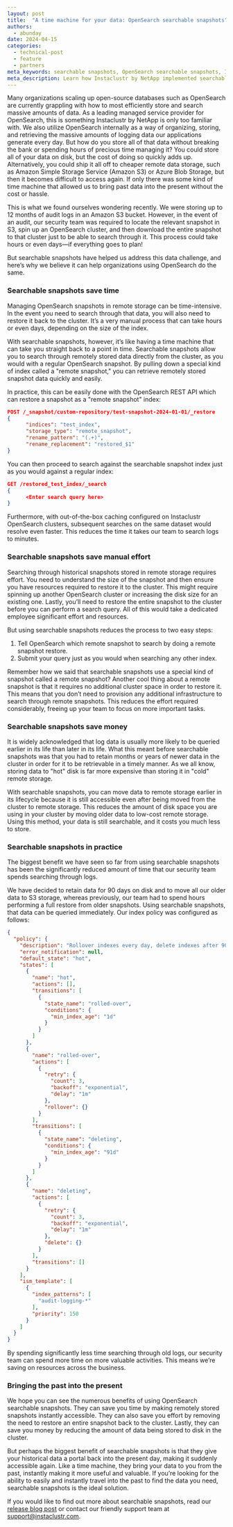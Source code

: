 ```yaml
---
layout: post
title:  "A time machine for your data: OpenSearch searchable snapshots"
authors:
  - abunday
date: 2024-04-15
categories:
  - technical-post
  - feature
  - partners
meta_keywords: searchable snapshots, OpenSearch searchable snapshots, Instaclustr Managed Platform, remote snapshot index, Instaclustr OpenSearch clusters
meta_description: Learn how Instaclustr by NetApp implemented searchable snapshots to efficiently store and search massive amounts of data and why they believe it can help organizations using OpenSearch do the same.
---
```


Many organizations scaling up open-source databases such as OpenSearch are currently grappling with how to most efficiently store and search massive amounts of data. As a leading managed service provider for OpenSearch, this is something Instaclustr by NetApp is only too familiar with. We also utilize OpenSearch internally as a way of organizing, storing, and retrieving the massive amounts of logging data our applications generate every day. But how do you store all of that data without breaking the bank or spending hours of precious time managing it? You could store all of your data on disk, but the cost of doing so quickly adds up. Alternatively, you could ship it all off to cheaper remote data storage, such as Amazon Simple Storage Service (Amazon S3) or Azure Blob Storage, but then it becomes difficult to access again. If only there was some kind of time machine that allowed us to bring past data into the present without the cost or hassle.

This is what we found ourselves wondering recently. We were storing up to 12 months of audit logs in an Amazon S3 bucket. However, in the event of an audit, our security team was required to locate the relevant snapshot in S3, spin up an OpenSearch cluster, and then download the entire snapshot to that cluster just to be able to search through it. This process could take hours or even days—if everything goes to plan!

But searchable snapshots have helped us address this data challenge, and here’s why we believe it can help organizations using OpenSearch do the same.

### Searchable snapshots save time

Managing OpenSearch snapshots in remote storage can be time-intensive. In the event you need to search through that data, you will also need to restore it back to the cluster. It’s a very manual process that can take hours or even days, depending on the size of the index.

With searchable snapshots, however, it’s like having a time machine that can take you straight back to a point in time. Searchable snapshots allow you to search through remotely stored data directly from the cluster, as you would with a regular OpenSearch snapshot. By pulling down a special kind of index called a "remote snapshot," you can retrieve remotely stored snapshot data quickly and easily.

In practice, this can be easily done with the OpenSearch REST API which can restore a snapshot as a "remote snapshot" index:

```json
POST /_snapshot/custom-repository/test-snapshot-2024-01-01/_restore
{
      "indices": "test_index",
      "storage_type": "remote_snapshot",
      "rename_pattern": "(.+)",
      "rename_replacement": "restored_$1"
}
```

You can then proceed to search against the searchable snapshot index just as you would against a regular index:

```json
GET /restored_test_index/_search
{
      <Enter search query here>
}
```

Furthermore, with out-of-the-box caching configured on Instaclustr OpenSearch clusters, subsequent searches on the same dataset would resolve even faster. This reduces the time it takes our team to search logs to minutes.

### Searchable snapshots save manual effort

Searching through historical snapshots stored in remote storage requires effort. You need to understand the size of the snapshot and then ensure you have resources required to restore it to the cluster. This might require spinning up another OpenSearch cluster or increasing the disk size for an existing one. Lastly, you’ll need to restore the entire snapshot to the cluster before you can perform a search query. All of this would take a dedicated employee significant effort and resources.

But using searchable snapshots reduces the process to two easy steps:
1.	Tell OpenSearch which remote snapshot to search by doing a remote snapshot restore.
2.	Submit your query just as you would when searching any other index.

Remember how we said that searchable snapshots use a special kind of snapshot called a remote snapshot? Another cool thing about a remote snapshot is that it requires no additional cluster space in order to restore it. This means that you don’t need to provision any additional infrastructure to search through remote snapshots. This reduces the effort required considerably, freeing up your team to focus on more important tasks.

### Searchable snapshots save money

It is widely acknowledged that log data is usually more likely to be queried earlier in its life than later in its life. What this meant before searchable snapshots was that you had to retain months or years of newer data in the cluster in order for it to be retrievable in a timely manner. As we all know, storing data to "hot" disk is far more expensive than storing it in "cold" remote storage.

With searchable snapshots, you can move data to remote storage earlier in its lifecycle because it is still accessible even after being moved from the cluster to remote storage. This reduces the amount of disk space you are using in your cluster by moving older data to low-cost remote storage. Using this method, your data is still searchable, and it costs you much less to store.

### Searchable snapshots in practice

The biggest benefit we have seen so far from using searchable snapshots has been the significantly reduced amount of time that our security team spends searching through logs.

We have decided to retain data for 90 days on disk and to move all our older data to S3 storage, whereas previously, our team had to spend hours performing a full restore from older snapshots. Using searchable snapshots, that data can be queried immediately. Our index policy was configured as follows:

```json
{
  "policy": {
    "description": "Rollover indexes every day, delete indexes after 90 days.",
    "error_notification": null,
    "default_state": "hot",
    "states": [
      {
        "name": "hot",
        "actions": [],
        "transitions": [
          {
            "state_name": "rolled-over",
            "conditions": {
              "min_index_age": "1d"
            }
          }
        ]
      },
      {
        "name": "rolled-over",
        "actions": [
          {
            "retry": {
              "count": 3,
              "backoff": "exponential",
              "delay": "1m"
            },
            "rollover": {}
          }
        ],
        "transitions": [
          {
            "state_name": "deleting",
            "conditions": {
              "min_index_age": "91d"
            }
          }
        ]
      },
      {
        "name": "deleting",
        "actions": [
          {
            "retry": {
              "count": 3,
              "backoff": "exponential",
              "delay": "1m"
            },
            "delete": {}
          }
        ],
        "transitions": []
      }
    ],
    "ism_template": [
      {
        "index_patterns": [
          "audit-logging-*"
        ],
        "priority": 150
      }
    ]
  }
}
```

By spending significantly less time searching through old logs, our security team can spend more time on more valuable activities. This means we’re saving on resources across the business.

### Bringing the past into the present

We hope you can see the numerous benefits of using OpenSearch searchable snapshots. They can save you time by making remotely stored snapshots instantly accessible. They can also save you effort by removing the need to restore an entire snapshot back to the cluster. Lastly, they can save you money by reducing the amount of data being stored to disk in the cluster.

But perhaps the biggest benefit of searchable snapshots is that they give your historical data a portal back into the present day, making it suddenly accessible again. Like a time machine, they bring your data to you from the past, instantly making it more useful and valuable. If you’re looking for the ability to easily and instantly travel into the past to find the data you need, searchable snapshots is the ideal solution.

If you would like to find out more about searchable snapshots, read our [release blog post](https://www.instaclustr.com/blog/searchable-snapshots-now-available-for-opensearch-on-the-instaclustr-managed-platform/) or contact our friendly support team at [support@instaclustr.com](mailto:support@instaclustr.com).
